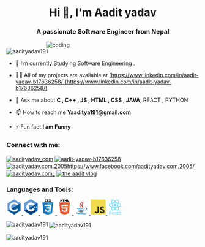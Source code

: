 <h1 align="center">Hi 👋, I'm Aadit yadav</h1>
<h3 align="center">A passionate Software Engineer from Nepal</h3>
<img align="right" alt="coding" width="400" src="https://camo.githubusercontent.com/cae12fddd9d6982901d82580bdf321d81fb299141098ca1c2d4891870827bf17/68747470733a2f2f6d69726f2e6d656469756d2e636f6d2f6d61782f313336302f302a37513379765349765f7430696f4a2d5a2e676966 " >
<p align="left"> <img src="https://komarev.com/ghpvc/?username=aadityadav191&label=Profile%20views&color=0e75b6&style=flat" alt="aadityadav191" /> </p>

- 🌱 I’m currently Studying Software Engineering .

- 👨‍💻 All of my projects are available at [https://www.linkedin.com/in/aadit-yadav-b17636258/](https://www.linkedin.com/in/aadit-yadav-b17636258/)

- 💬 Ask me about **C , C++ , JS , HTML , CSS , JAVA**, REACT , PYTHON

- 📫 How to reach me **Yaaditya191@gmail.com**

- ⚡ Fun fact **I am Funny**

<h3 align="left">Connect with me:</h3>
<p align="left">
<a href="https://twitter.com/aadityadav_com" target="blank"><img align="center" src="https://raw.githubusercontent.com/rahuldkjain/github-profile-readme-generator/master/src/images/icons/Social/twitter.svg" alt="aadityadav_com" height="30" width="40" /></a>
<a href="https://linkedin.com/in/aadit-yadav-b17636258" target="blank"><img align="center" src="https://raw.githubusercontent.com/rahuldkjain/github-profile-readme-generator/master/src/images/icons/Social/linked-in-alt.svg" alt="aadit-yadav-b17636258" height="30" width="40" /></a>
<a href="https://fb.com/aadityadav.com.2005https://www.facebook.com/aadityadav.com.2005/" target="blank"><img align="center" src="https://raw.githubusercontent.com/rahuldkjain/github-profile-readme-generator/master/src/images/icons/Social/facebook.svg" alt="aadityadav.com.2005https://www.facebook.com/aadityadav.com.2005/" height="30" width="40" /></a>
<a href="https://instagram.com/aadityadav.com_" target="blank"><img align="center" src="https://raw.githubusercontent.com/rahuldkjain/github-profile-readme-generator/master/src/images/icons/Social/instagram.svg" alt="aadityadav.com_" height="30" width="40" /></a>
<a href="https://www.youtube.com/c/the aadit vlog" target="blank"><img align="center" src="https://raw.githubusercontent.com/rahuldkjain/github-profile-readme-generator/master/src/images/icons/Social/youtube.svg" alt="the aadit vlog" height="30" width="40" /></a>
</p>

<h3 align="left">Languages and Tools:</h3>
<p align="left"> <a href="https://www.cprogramming.com/" target="_blank" rel="noreferrer"> <img src="https://raw.githubusercontent.com/devicons/devicon/master/icons/c/c-original.svg" alt="c" width="40" height="40"/> </a> <a href="https://www.w3schools.com/cpp/" target="_blank" rel="noreferrer"> <img src="https://raw.githubusercontent.com/devicons/devicon/master/icons/cplusplus/cplusplus-original.svg" alt="cplusplus" width="40" height="40"/> </a> <a href="https://www.w3schools.com/css/" target="_blank" rel="noreferrer"> <img src="https://raw.githubusercontent.com/devicons/devicon/master/icons/css3/css3-original-wordmark.svg" alt="css3" width="40" height="40"/> </a> <a href="https://www.w3.org/html/" target="_blank" rel="noreferrer"> <img src="https://raw.githubusercontent.com/devicons/devicon/master/icons/html5/html5-original-wordmark.svg" alt="html5" width="40" height="40"/> </a> <a href="https://www.java.com" target="_blank" rel="noreferrer"> <img src="https://raw.githubusercontent.com/devicons/devicon/master/icons/java/java-original.svg" alt="java" width="40" height="40"/> </a> <a href="https://developer.mozilla.org/en-US/docs/Web/JavaScript" target="_blank" rel="noreferrer"> <img src="https://raw.githubusercontent.com/devicons/devicon/master/icons/javascript/javascript-original.svg" alt="javascript" width="40" height="40"/> </a> <a href="https://reactjs.org/" target="_blank" rel="noreferrer"> <img src="https://raw.githubusercontent.com/devicons/devicon/master/icons/react/react-original-wordmark.svg" alt="react" width="40" height="40"/> </a> </p>

<p><img align="left" src="https://github-readme-stats.vercel.app/api/top-langs?username=aadityadav191&show_icons=true&locale=en&layout=compact" alt="aadityadav191" /></p>

<p>&nbsp;<img align="center" src="https://github-readme-stats.vercel.app/api?username=aadityadav191&show_icons=true&locale=en" alt="aadityadav191" /></p>

<p><img align="center" src="https://github-readme-streak-stats.herokuapp.com/?user=aadityadav191&" alt="aadityadav191" /></p>
